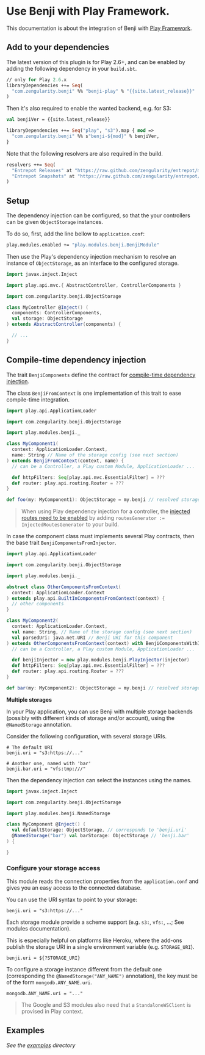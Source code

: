 # Use Benji with Play Framework.

This documentation is about the integration of Benji with [Play Framework](https://playframework.com/).

## Add to your dependencies

The latest version of this plugin is for Play 2.6+, and can be enabled by adding the following dependency in your `build.sbt`.

```ocaml
// only for Play 2.6.x
libraryDependencies ++= Seq(
  "com.zengularity.benji" %% "benji-play" % "{{site.latest_release}}"
)
```

Then it's also required to enable the wanted backend, e.g. for S3:

```ocaml
val benjiVer = {{site.latest_release}}

libraryDependencies ++= Seq("play", "s3").map { mod =>
  "com.zengularity.benji" %% s"benji-${mod}" % benjiVer,
}
```

Note that the following resolvers are also required in the build.

```ocaml
resolvers ++= Seq(
  "Entrepot Releases" at "https://raw.github.com/zengularity/entrepot/master/releases",
  "Entrepot Snapshots" at "https://raw.github.com/zengularity/entrepot/master/snapshots"
)
```

## Setup

The dependency injection can be configured, so that the your controllers can be given `ObjectStorage` instances.

To do so, first, add the line bellow to `application.conf`:

```ocaml
play.modules.enabled += "play.modules.benji.BenjiModule"
```

Then use the Play's dependency injection mechanism to resolve an instance of `ObjectStorage`, as an interface to the configured storage.

```scala
import javax.inject.Inject

import play.api.mvc.{ AbstractController, ControllerComponents }

import com.zengularity.benji.ObjectStorage

class MyController @Inject() (
  components: ControllerComponents,
  val storage: ObjectStorage
) extends AbstractController(components) {

  // ...
}
```

## Compile-time dependency injection

The trait `BenjiComponents` define the contract for [compile-time dependency injection](https://playframework.com/documentation/latest/ScalaCompileTimeDependencyInjection).

The class `BenjiFromContext` is one implementation of this trait to ease compile-time integration.

```scala
import play.api.ApplicationLoader

import com.zengularity.benji.ObjectStorage

import play.modules.benji._

class MyComponent1(
  context: ApplicationLoader.Context,
  name: String // Name of the storage config (see next section)
) extends BenjiFromContext(context, name) {
  // can be a Controller, a Play custom Module, ApplicationLoader ...

  def httpFilters: Seq[play.api.mvc.EssentialFilter] = ???
  def router: play.api.routing.Router = ???
}

def foo(my: MyComponent1): ObjectStorage = my.benji // resolved storage
```

> When using Play dependency injection for a controller, the [injected routes need to be enabled](https://www.playframework.com/documentation/latest/ScalaRouting#Dependency-Injection) by adding `routesGenerator := InjectedRoutesGenerator` to your build.

In case the component class must implements several Play contracts, then the base trait `BenjiComponentsFromInjector`.

```scala
import play.api.ApplicationLoader

import com.zengularity.benji.ObjectStorage

import play.modules.benji._

abstract class OtherComponentsFromContext(
  context: ApplicationLoader.Context
) extends play.api.BuiltInComponentsFromContext(context) {
  // other components
}

class MyComponent2(
  context: ApplicationLoader.Context,
  val name: String, // Name of the storage config (see next section)
  val parsedUri: java.net.URI // Benji URI for this component
) extends OtherComponentsFromContext(context) with BenjiComponentsWithInjector {
  // can be a Controller, a Play custom Module, ApplicationLoader ...

  def benjiInjector = new play.modules.benji.PlayInjector(injector)
  def httpFilters: Seq[play.api.mvc.EssentialFilter] = ???
  def router: play.api.routing.Router = ???
}

def bar(my: MyComponent2): ObjectStorage = my.benji // resolved storage
```

**Multiple storages**

In your Play application, you can use Benji with multiple storage backends (possibly with different kinds of storage and/or account), using the `@NamedStorage` annotation.

Consider the following configuration, with several storage URIs.

```
# The default URI
benji.uri = "s3:https://..."

# Another one, named with 'bar'
benji.bar.uri = "vfs:tmp:///"
```

Then the dependency injection can select the instances using the names.

```scala
import javax.inject.Inject

import com.zengularity.benji.ObjectStorage

import play.modules.benji.NamedStorage

class MyComponent @Inject() (
  val defaultStorage: ObjectStorage, // corresponds to 'benji.uri'
  @NamedStorage("bar") val barStorage: ObjectStorage // 'benji.bar'
) {

}
```

### Configure your storage access

This module reads the connection properties from the `application.conf` and gives you an easy access to the connected database.

You can use the URI syntax to point to your storage:

```
benji.uri = "s3:https://..."
```

Each storage module provide a scheme support (e.g. `s3:`, `vfs:`, ...; See modules documentation).

This is especially helpful on platforms like Heroku, where the add-ons publish the storage URI in a single environment variable (e.g. `STORAGE_URI`).

```
benji.uri = ${?STORAGE_URI}
```

To configure a storage instance different from the default one (corresponding the `@NamedStorage("ANY_NAME")` annotation), the key must be of the form `mongodb.ANY_NAME.uri`.

```
mongodb.ANY_NAME.uri = "..."
```

> The Google and S3 modules also need that a `StandaloneWSClient` is provised in Play context.

## Examples

*See the [examples](https://github.com/zengularity/benji/tree/master/examples) directory*
